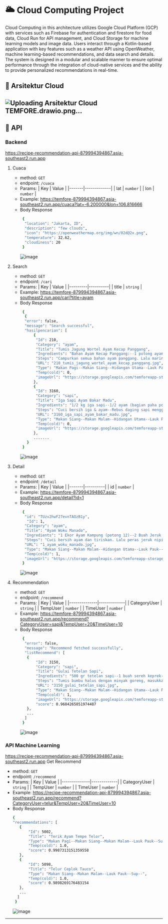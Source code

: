 # 🌥️ **Cloud Computing Project**  

Cloud Computing in this architecture utilizes Google Cloud Platform (GCP) with services such as Firebase for authentication and firestore for food data, Cloud Run for API management, and Cloud Storage for machine learning models and image data. Users interact through a Kotlin-based application with key features such as a weather API using OpenWeather, machine learning-based recommendations, and data search and details. The system is designed in a modular and scalable manner to ensure optimal performance through the integration of cloud-native services and the ability to provide personalized recommendations in real-time. 

## 📐 **Arsitektur Cloud**  
![Uploading Arsitektur Cloud TEMFORE.drawio.png…]()
---

## 🔗 **API**  
### Backend 
https://recipe-recommendation-api-879994394867.asia-southeast2.run.app
1. Cuaca
   - method: `GET`
   - endpoint: `/cuaca`
   - Params:
      | Key   | Value       |
      |-------|-------------|
      | lat   | `number`    |
      | lon   | `number`    |
   - Example: https://temfore-879994394867.asia-southeast2.run.app/cuaca?lat=-6.200000&lon=106.816666
   - Body Response
     ```bash
      {
       "location": "Jakarta, ID",
       "description": "few clouds",
       "icon": "https://openweathermap.org/img/wn/02d@2x.png",
       "temperature": 32.62,
       "cloudiness": 20
      }
      ```
     ![image](https://github.com/user-attachments/assets/ad85ccef-dcf0-4c18-964e-60ab2d5b06d2)

2. Search
   - method: `GET`
   - endpoint: `/cari`
   - Params:
      | Key     | Value    |
      |---------|----------|
      | title   | `string` |
   - Example: https://temfore-879994394867.asia-southeast2.run.app/cari?title=ayam
   - Body Response
     ```bash
      {
       {
       "error": false,
       "message": "Search successful",
       "hasilpencarian": [
           {
            "Id": 210,
            "Category": "ayam",
            "Title": "Tumis Jagung Wortel Ayam Kecap Panggang",
            "Ingredients": "Bahan Ayam Kecap Panggang:--1 potong ayam bagian dada (bersihkan,beri sedikit perasan lemon)--3 siung bawang putih (ulek halus)--12-15 butir lada hitam (ulek halus)--1 sdt kecap inggris--1 sdm kecap manis--1 sdm olive oil--1/2 sdm extra virgin olive oil/EVOO--Bahan Tumis Jagung Wortel:--1/2 wortel (bersihkan lalu potong kecil)--5 baris jagung (sisir dan bersihkan)--2 siung bawang putih (iris tipis)--2 siung bawang merah (iris tipis)--5 buah cabe rawit (iris serong)--Secukupnya garam--secukupnya Lada bubuk putih--",
            "Steps": "Campurkan semua bahan ayam panggang. Lalu marinasi di kulkas selama 20-30 menit--Panaskan oven, oleskan loyang dengan olive oil. Panggan ayam selama 25-30 menit pada temperatur 180 derajat Celcius, gunakan api atas bawah--Untuk tumisan jagung wortel. Panaskan 2-3 olive oil. Lalu tumis bawang putih, bawang merah dan cabe rawit sampai harum dan agak kecoklatan--Masukkan jagung dan wortel, aduk rata. Lalu beri air matang 1 gelas kecil, lalu diamkan sampai air menyusut--Lalu beri garam dan lada putih. Aduk rata dan koreksi rasa. Lalu sajikaan bersama ayam panggang--",
            "URL": "210_tumis_jagung_wortel_ayam_kecap_panggang.jpg",
            "Type": "Makan Pagi--Makan Siang--Hidangan Utama--Lauk Pauk--Sayur--",
            "Temp(cold)": 0,
            "imageUrl": "https://storage.googleapis.com/temforeapp-storage/data-foods-img/210_tumis_jagung_wortel_ayam_kecap_panggang.jpg"
           },
           {
            "Id": 3160,
            "Category": "sapi",
            "Title": "Iga Sapi Ayam Bakar Madu",
            "Ingredients": "1/2 kg iga sapi--1/2 ayam (bagian paha potong 4)--1 sachet madu (kalo eyke sih madurasa)--Kecap manis--2 sdm margarin--1/2 sdm ketumbar--2 siung bawang merah--3 siung bawang putih--1/2 bawang bombay (ukuran kecil)--1/2 bijipala--1 cm jahe--1 lbr daun salam--2 lbr daun jeruk--Garam--1 bks lada bubuk--Untuk bahan oles:--3 sdm kecap manis--2 sdm madu--3 sdm minyak goreng--",
            "Steps": "Cuci bersih iga & ayam--Rebus daging sapi menggunakan panci biasa dulu gausah terlalu lama hanya untuk menghilangkan darahnya aja lalu Presto iga sapi selama 15 menit dari bunyi (kalo ayamnya ga di presto ya karna nanti hancur)--Ulek semua bahan bumbu halus.. Iris bawang bombay--Tumis bumbu halus dan bawang bombay nya menggunakan margarin.. masukkan juga daun salam & daun jeruknya hingga harum--Bila daging sudah dipresto slama 15 menit tunggu uap di dalam nya hilang baru buka tutup nya--Tuangkan kurang lebih 500ml air kaldu daging ke tumisan--Tes rasa--Masukkan ayam nya dulu ya biar 1/2 empuk (agar iga sapinya ga clopot dari tulangnya haha ga cucooo ah pas di foto kalo dagingnya clopot dari tulangnya)--Tuang 2 sdm madu & secukupnya kecap sesuai selera.. Baru masukkan iga sapi nya--Sambil menunggu air rebusannya sat trus diaduk--Bila airnya sudah sat pindah ke wadah lain--Iga sapi & ayam dioles pakai bumbu oles--Bila panggangan sudah panas tata ayam & iga sapi panggang sambil dibolak balik agar ga gosong--Panggang sesuai keinginan.. Bila sudah dipanggang semua angkat & sajikan dengan sambal goreng terasi--Resep sambalnya ada diresep eyke sebelumnya ya...--",
            "URL": "3160_iga_sapi_ayam_bakar_madu.jpg",
            "Type": "Makan Siang--Makan Malam--Hidangan Utama--Lauk Pauk--",
            "Temp(cold)": 0,
            "imageUrl": "https://storage.googleapis.com/temforeapp-storage/data-foods-img/3160_iga_sapi_ayam_bakar_madu.jpg"
           },    
           .......
        }
      }
      ```
     ![image](https://github.com/user-attachments/assets/3067e4cc-db42-448e-8a1a-622850e6b6d0)

3. Detail
   - method: `GET`
   - endpoint: `/detail`
   - Params:
      | Key   | Value    |
      |-------|----------|
      | id    | `number` |
   - Example: https://temfore-879994394867.asia-southeast2.run.app/detail?id=1
   - Body Response
     ```bash
      {
       "id": "TUzv2hwF27evnTAOzB1y",
        "Id": 1,
       "Category": "ayam",
       "Title": "Ayam Woku Manado",
       "Ingredients": "1 Ekor Ayam Kampung (potong 12)--2 Buah Jeruk Nipis--2 Sdm Garam--3 Ruas Kunyit--7 Bawang Merah--7 Bawang Putih--10 Cabe Merah--10 Cabe Rawit Merah (sesuai selera)--3 Butir Kemiri--2 Batang Sereh--2 Lembar Daun Salam--2 Ikat Daun Kemangi--Penyedap Rasa--1 1/2 Gelas Air--",
       "Steps": "Cuci bersih ayam dan tiriskan. Lalu peras jeruk nipis (kalo gak ada jeruk nipis bisa pake cuka) dan beri garam. Aduk hingga merata dan diamkan selama 5 menit, biar ayam gak bau amis.--Goreng ayam tersebut setengah matang, lalu tiriskan--Haluskan bumbu menggunakan blender. Bawang merah, bawang putih, cabe merah, cabe rawit, kemiri dan kunyit. Oh iya kasih minyak sedikit yaa biar bisa di blender. Untuk sereh nya di geprek aja terus di buat simpul.--Setelah bumbu di haluskan barulah di tumis. Jangan lupa sereh dan daun salamnya juga ikut di tumis. Di tumis sampai berubah warna ya --Masukan ayam yang sudah di goreng setengah matang ke dalam bumbu yang sudah di tumis, dan diamkan 5 menit dulu. Biar bumbu meresap. Lalu tuangkan 1 1/2 Gelas air. Lalu tambahkan penyedap rasa (saya 3 Sdt, tapi sesuai selera ya) koreksi rasa dan Biar kan sampai mendidih--Setelah masakan mendidih, lalu masukan daun kemangi yang sudah di potong potong. Masak lagi sekitar 10 menit. And taraaaaaaaaaaaaaa..... jadi deh Ayam Woku Manadonya.--Oh iyaa kalo mau di tambahkan potongan tomat merah juga bisa ko. Sesuai selera aja yaa buibuuuu --",
       "URL": "1_ayam_woku_manado.jpg",
       "Type": "Makan Siang--Makan Malam--Hidangan Utama--Lauk Pauk--",
       "Temp(cold)": 1,
       "imageUrl": "https://storage.googleapis.com/temforeapp-storage/data-foods-img/1_ayam_woku_manado.jpg"
      }
      ```
     ![image](https://github.com/user-attachments/assets/bbcd3820-9402-455d-9b68-b70867ea42e0)

4. Recommendation
   - method: `GET`
   - endpoint: `/recommend`
   - Params:
      | Key          | Value       |
      |--------------|-------------|
      | CategoryUser | `string`   |
      | TempUser     | `number`  |
      | TimeUser     | `number`  |
   - Example: https://temfore-879994394867.asia-southeast2.run.app/recommend?CategoryUser=sapi&TempUser=20&TimeUser=10
   - Body Response
     ```bash
      {
       "error": false,
       "message": "Recommend fetched successfully",
       "listRecommend": [
        {
            "Id": 3150,
            "Category": "sapi",
            "Title": "Gulai Tetelan Sapi",
            "Ingredients": "500 gr tetelan sapi--1 buah sereh keprek--3 lembar daun salam--4 lembar daun jeruk--3 butir cengkeh--2 sendok makan air asam jawa (dari 3 daging buah asam jawa diberi air panas)--1,5 liter santan (atau 1300 ml air + 1 kotak kara 200 ml)--Garam dan gula--Bumbu halus :--10 buah cabe keriting--8 butir bawang merah--4 siung besar bawang putih--4 butir kemiri--3 cm kunyit--4 cm jahe--4 cm lengkuas--1 sendok makan ketumbar bubuk--1 sendok teh lada bubuk--",
            "Steps": "Tumis bumbu halus dengan minyak goreng, masukkan daun salam, daun jeruk, sereh dan cengkeh aduk hingga wangi, masukkan tetelan aduk rata--Masukkan santan, aduk-aduk sesekali agar santan tidak pecah, jika sudah mendidih kecilkan api sedikit, masukkan air asam jawa, masak hingga matang dan kuah mengental, beri garam, gula, koreksi rasa--Sajikan dengan bawang goreng jika ada--",
            "URL": "3150_gulai_tetelan_sapi.jpg",
            "Type": "Makan Siang--Makan Malam--Hidangan Utama--Lauk Pauk--Sup--",
            "Temp(cold)": 1,
            "imageUrl": "https://storage.googleapis.com/temforeapp-storage/data-foods-img/3150_gulai_tetelan_sapi.jpg",
            "score": 0.9684265851974487
        },
        ...
       ]
      }
      ```
      ![image](https://github.com/user-attachments/assets/0d11959a-88ed-45fd-81c4-f4d2922eea72)

### API Machine Learning
https://recipe-recommendation-api-879994394867.asia-southeast2.run.app
Get Recommend
   - method: `GET`
   - endpoint: `/recommend`
   - Params:
      | Key          | Value       |
      |--------------|-------------|
      | CategoryUser | `string`   |
      | TempUser     | `number`  |
      | TimeUser     | `number`  |
   - Example: https://recipe-recommendation-api-879994394867.asia-southeast2.run.app/recommend?CategoryUser=telur&TempUser=20&TimeUser=10
   - Body Response
     ```bash
     {
     "recommendations": [
        {
            "Id": 5002,
            "Title": "Terik Ayam Tempe Telor",
            "Type": "Makan Pagi--Makan Siang--Makan Malam--Lauk Pauk--Sup--",
            "Temp(cold)": 1.0,
            "score": 0.9987313151359558
        },
        {
            "Id": 5098,
            "Title": "Telur Ceplok Tauco",
            "Type": "Makan Siang--Makan Malam--Lauk Pauk--Sup--",
            "Temp(cold)": 1.0,
            "score": 0.9898269176483154
        },
        ...
       ]
      }
      ```
      ![image](https://github.com/user-attachments/assets/dcb7276e-789c-406c-9040-af181b39121c)

---
